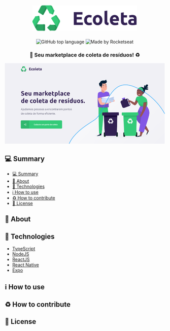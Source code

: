 <!-- Logo -->

<h1 align="center">
  <img alt="Ecoleta" src=".github/logo.svg" height="80px" />
</h1>

<!-- Badges -->

<p align="center">
  <img alt="GitHub top language" src="https://img.shields.io/github/languages/top/igooralm192/nlw-01">
  <img alt="Made by Rocketseat" src="https://img.shields.io/badge/made%20by-Rocketseat-%237519C1"><br/>
</p>

<!-- Description -->

<h3 align="center"> 
	🚀 Seu marketplace de coleta de resíduos! ♻️
</h3>



<!-- Project Design -->

<p align="center">
  <img alt="Project Design" width="650px" src="./.github/project-design.png" />
<p>

<!-- Summary -->
## :computer: Summary

- [:computer: Summary](#computer-summary)
- [:bookmark: About](#bookmark-about)
- [:rocket: Technologies](#rocket-technologies)
- [:information_source: How to use](#information_source-how-to-use)
- [:recycle: How to contribute](#recycle-how-to-contribute)
- [:memo: License](#memo-license)

## :bookmark: About


  
<!-- Essa aplicação foi realizada durante a Next **Level Week #2**, projeto da [Rocketseat](https://rocketseat.com.br/). -->

## :rocket: Technologies

-  [TypeScript](https://www.typescriptlang.org/)
-  [NodeJS](https://nodejs.org/en/)
-  [ReactJS](https://reactjs.org/)
-  [React Native](http://facebook.github.io/react-native/)
-  [Expo](https://expo.io/)

## :information_source: How to use

## :recycle: How to contribute

## :memo: License

<!-- Esse projeto está sob a licença MIT. Veja o arquivo [LICENSE](LICENSE.md) para mais detalhes.

---
<sup>Projeto desenvolvido com a tutoria de [Diego Fernandes](https://github.com/diego3g), da [Rocketseat](rocketseat.com.br).</sup> -->